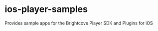 ios-player-samples
==================

Provides sample apps for the Brightcove Player SDK and Plugins for iOS
